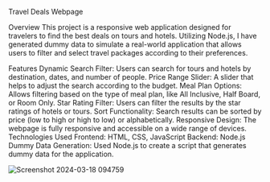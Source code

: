 Travel Deals Webpage


Overview
This project is a responsive web application designed for travelers to find the best deals on tours and hotels. Utilizing Node.js, I have generated dummy data to simulate a real-world application that allows users to filter and select travel packages according to their preferences.

Features
Dynamic Search Filter: Users can search for tours and hotels by destination, dates, and number of people.
Price Range Slider: A slider that helps to adjust the search according to the budget.
Meal Plan Options: Allows filtering based on the type of meal plan, like All Inclusive, Half Board, or Room Only.
Star Rating Filter: Users can filter the results by the star ratings of hotels or tours.
Sort Functionality: Search results can be sorted by price (low to high or high to low) or alphabetically.
Responsive Design: The webpage is fully responsive and accessible on a wide range of devices.
Technologies Used
Frontend: HTML, CSS, JavaScript
Backend: Node.js
Dummy Data Generation: Used Node.js to create a script that generates dummy data for the application.


![Screenshot 2024-03-18 094759](https://github.com/Sereth1/NeliosTask/assets/129552184/f0627350-d2c1-4d65-8a38-d846d88db531)
